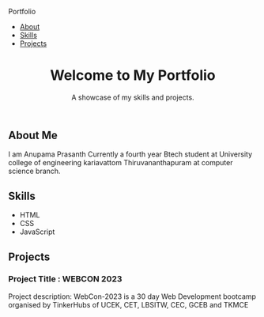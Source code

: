 
 
<html lang="en"> 
<head> 
<meta charset="UTF-8">
 <meta name="viewport" content="width=device-width, initial-scale=1.0">
  <title>Personal Portfolio
  </title>
   <link rel="stylesheet" type="text/css" href="styles.css"> 
   </head>
    <body>
     <nav> 
     <p>Portfolio</p>
      <ul class="nav-links"> 
      <li>
      <a href="#about">About</a>
      </li> 
      <li>
      <a href="#skills">Skills</a>
      </li> 
      <li>
      <a href="#projects">Projects</a></li> 
      </ul> 
      </nav> 
      <header> 
      <h1>Welcome to My Portfolio</h1> 
      <p>A showcase of my skills and  projects.</p>
       </header> 
       <section id="about"> 
       <h2>About Me</h2> 
       <div class="about-content"> 
       <p>I am Anupama Prasanth Currently a fourth year Btech student at University college of engineering kariavattom Thiruvananthapuram at computer science branch.</p> 
       </div> 
       </section> 
       <section id="skills">
        <h2>Skills</h2> 
        <ul class="skills-list">
         <li>HTML</li> 
         <li>CSS</li> 
         <li>JavaScript</li> 
         </ul> 
         </section>
          <section id="projects"> 
          <h2>Projects</h2> 
          <div class="project"> 
          <h3>Project Title : WEBCON 2023</h3>
           <p>Project description: WebCon-2023 is a 30 day Web Development bootcamp organised by TinkerHubs of UCEK, CET, LBSITW, CEC, GCEB and TKMCE</p> 
             </div>
            </section>   
              </body> 
              </html>
               
                
                
                
                
                
                
                